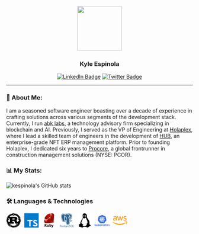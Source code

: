 <div id="header" align="center">
  <img src="https://github.com/kespinola/kespinola/assets/2388118/d4683405-887f-403f-8bd5-23953015df5e" width="120" height="120" />
  <h3>Kyle Espinola</h3>
  <div id="badges">
    <a href="https://www.linkedin.com/in/ksespinola/"><img src="https://img.shields.io/badge/LinkedIn-blue?style=for-the-badge&logo=linkedin&logoColor=white" alt="LinkedIn Badge"/></a>
    <a href="https://twitter.com/espiKnwldgBmbs"><img src="https://img.shields.io/badge/Twitter-blue?style=for-the-badge&logo=twitter&logoColor=white" alt="Twitter Badge"/></a>
  </div>
</div>

---

### 👋 About Me:

I am a seasoned software engineer boasting over a decade of experience in crafting solutions across various segments of the development stack. Currently, I run [abk labs](https://abklabs.com), a technology advisory firm specializing in blockchain and AI. Previously, I served as the VP of Engineering at [Holaplex](https://github.com/holaplex), where I lead a skilled team of engineers in the development of [HUB](https://hub.holaplex.com), an enterprise-grade NFT ERP management platform. Prior to founding Holaplex, I dedicated six years to [Procore](https://www.procore.com/), a global frontrunner in construction management solutions (NYSE: PCOR).

### 📊 My Stats:

![kespinola's GitHub stats](https://github-readme-stats.vercel.app/api?username=kespinola&show_icons=true&theme=transparent)

### 🛠️ Languages & Technologies

<div>
  <img src="https://github.com/devicons/devicon/blob/master/icons/rust/rust-plain.svg" title="Rust" alt="Rust" width="40" height="40"/>&nbsp;
  <img src="https://github.com/devicons/devicon/blob/master/icons/typescript/typescript-plain.svg" title="Typescript" alt="typescript" width="40" height="40"/>&nbsp;
  <img src="https://github.com/devicons/devicon/blob/master/icons/ruby/ruby-original-wordmark.svg" title="Ruby" alt="ruby" width="40" height="40"/>&nbsp;
  <img src="https://github.com/devicons/devicon/blob/master/icons/postgresql/postgresql-plain-wordmark.svg" title="Postgres" alt="postgres" width="40" height="40"/>&nbsp;
  <img src="https://github.com/devicons/devicon/blob/master/icons/linux/linux-plain.svg" title="Linux" alt="linux" width="40" height="40"/>&nbsp;
  <img src="https://github.com/devicons/devicon/blob/master/icons/kubernetes/kubernetes-plain-wordmark.svg" title="Kubernetes" alt="kubernetes" width="40" height="40"/>&nbsp;
  <img src="https://github.com/devicons/devicon/blob/master/icons/amazonwebservices/amazonwebservices-plain-wordmark.svg" title="AWS" alt="aws" width="40" height="40"/>&nbsp;
</div>
